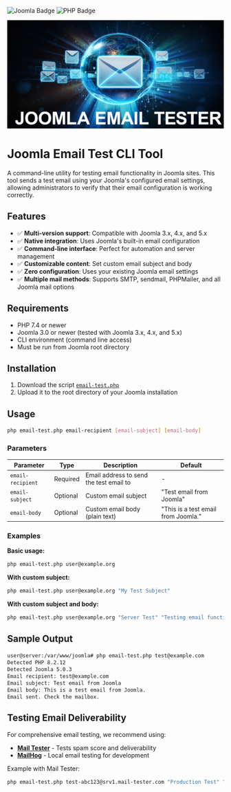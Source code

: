 ![Joomla Badge](https://img.shields.io/badge/3%2C4%2C5-joomla?logo=joomla&label=Joomla&logoColor=white&color=blue&labelColor=black&style=for-the-badge)
![PHP Badge](https://img.shields.io/badge/7.4%2B-joomla?logo=php&label=PHP&logoColor=white&color=darkgreen&labelColor=black&style=for-the-badge)

![Banner](media/email-tester.jpg)

# Joomla Email Test CLI Tool

A command-line utility for testing email functionality in Joomla sites. This tool sends a test email using your Joomla's
configured email settings, allowing administrators to verify that their email configuration is working correctly.

## Features

- ✅ **Multi-version support**: Compatible with Joomla 3.x, 4.x, and 5.x
- ✅ **Native integration**: Uses Joomla's built-in email configuration
- ✅ **Command-line interface**: Perfect for automation and server management
- ✅ **Customizable content**: Set custom email subject and body
- ✅ **Zero configuration**: Uses your existing Joomla email settings
- ✅ **Multiple mail methods**: Supports SMTP, sendmail, PHPMailer, and all Joomla mail options

## Requirements

- PHP 7.4 or newer
- Joomla 3.0 or newer (tested with Joomla 3.x, 4.x, and 5.x)
- CLI environment (command line access)
- Must be run from Joomla root directory

## Installation

1. Download the script [`email-test.php`](src/email-test.php)
2. Upload it to the root directory of your Joomla installation

## Usage

```bash
php email-test.php email-recipient [email-subject] [email-body]
```

### Parameters

| Parameter         | Type     | Description                             | Default                             |
|-------------------|----------|-----------------------------------------|-------------------------------------|
| `email-recipient` | Required | Email address to send the test email to | -                                   |
| `email-subject`   | Optional | Custom email subject                    | "Test email from Joomla"            |
| `email-body`      | Optional | Custom email body (plain text)          | "This is a test email from Joomla." |

### Examples

**Basic usage:**

```bash
php email-test.php user@example.org
```

**With custom subject:**

```bash
php email-test.php user@example.org "My Test Subject"
```

**With custom subject and body:**

```bash
php email-test.php user@example.org "Server Test" "Testing email functionality from production server."
```

## Sample Output

```console
user@server:/var/www/joomla# php email-test.php test@example.com
Detected PHP 8.2.12
Detected Joomla 5.0.3
Email recipient: test@example.com
Email subject: Test email from Joomla
Email body: This is a test email from Joomla.
Email sent. Check the mailbox.
```

## Testing Email Deliverability

For comprehensive email testing, we recommend using:

- **[Mail Tester](https://www.mail-tester.com/)** - Tests spam score and deliverability
- **[MailHog](https://github.com/mailhog/MailHog)** - Local email testing for development

Example with Mail Tester:

```bash
php email-test.php test-abc123@srv1.mail-tester.com "Production Test" "Testing from live server"
```

